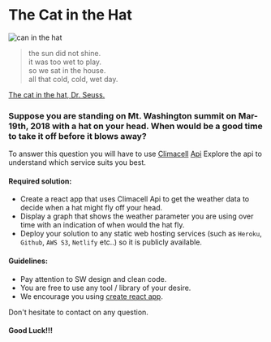 # The Cat in the Hat

![can in the hat
](https://s1.piq.land/2016/03/08/j5dS33FDOWBd1Xor61JwCaL7_400x400.png)

> the sun did not shine.  
> it was too wet to play.  
> so we sat in the house.   
> all that cold, cold, wet day.  

[The cat in the hat, Dr. Seuss.](http://paulandlizdavies.com/poems/cat.htm)

### Suppose you are standing on Mt. Washington summit on Mar-19th, 2018 with a hat on your head. When would be a good time to take it off before it blows away?

To answer this question you will have to use [Climacell](https://climacell.co) [Api](https://developer.climacell.co/docs)
Explore the api to understand which service suits you best.

#### Required solution:
* Create a react app that uses Climacell Api to get the weather data to decide when a hat might fly off your head.
* Display a graph that shows the weather parameter you are using over time with an indication of when would the hat fly.
* Deploy your solution to any static web hosting services (such as `Heroku`, `Github`, `AWS S3`, `Netlify` etc..) so it is publicly available.

#### Guidelines:
* Pay attention to SW design and clean code.
* You are free to use any tool / library of your desire.
* We encourage you using [create react app](https://github.com/facebook/create-react-app?files=1).


Don't hesitate to contact on any question.
#### Good Luck!!!
